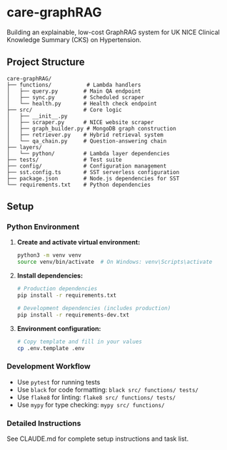 # care-graphRAG

Building an explainable, low-cost GraphRAG system for UK NICE Clinical Knowledge Summary (CKS) on Hypertension.

## Project Structure

```
care-graphRAG/
├── functions/           # Lambda handlers
│   ├── query.py        # Main QA endpoint
│   ├── sync.py         # Scheduled scraper
│   └── health.py       # Health check endpoint
├── src/                # Core logic
│   ├── __init__.py
│   ├── scraper.py      # NICE website scraper
│   ├── graph_builder.py # MongoDB graph construction
│   ├── retriever.py    # Hybrid retrieval system
│   └── qa_chain.py     # Question-answering chain
├── layers/
│   └── python/         # Lambda layer dependencies
├── tests/              # Test suite
├── config/             # Configuration management
├── sst.config.ts       # SST serverless configuration
├── package.json        # Node.js dependencies for SST
└── requirements.txt    # Python dependencies
```

## Setup

### Python Environment

1. **Create and activate virtual environment:**
   ```bash
   python3 -m venv venv
   source venv/bin/activate  # On Windows: venv\Scripts\activate
   ```

2. **Install dependencies:**
   ```bash
   # Production dependencies
   pip install -r requirements.txt
   
   # Development dependencies (includes production)
   pip install -r requirements-dev.txt
   ```

3. **Environment configuration:**
   ```bash
   # Copy template and fill in your values
   cp .env.template .env
   ```

### Development Workflow

- Use `pytest` for running tests
- Use `black` for code formatting: `black src/ functions/ tests/`
- Use `flake8` for linting: `flake8 src/ functions/ tests/`
- Use `mypy` for type checking: `mypy src/ functions/`

### Detailed Instructions

See CLAUDE.md for complete setup instructions and task list.